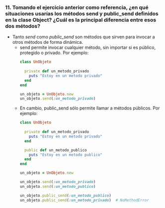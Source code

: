 ### 11. Tomando el ejercicio anterior como referencia, ¿en qué situaciones usarías los métodos send y public_send definidos en la clase Object? ¿Cuál es la principal diferencia entre esos dos métodos?
- Tanto _send_ como _public_send_ son métodos que sirven para invocar a otros métodos de forma dinámica.
  - send permite invocar cualquier método, sin importar si es público, protegido o privado. Por ejemplo:
    ```ruby
    class UnObjeto
      
      private def un_metodo_privado
        puts "Estoy en un metodo privado"
      end
    end
    
    un_objeto = UnObjeto.new
    un_objeto.send(:un_metodo_privado)
    ```
  - En cambio, public_send sólo permite llamar a métodos públicos. Por ejemplo:
    ```ruby
    class UnObjeto
      
      private def un_metodo_privado
        puts "Estoy en un metodo privado"
      end
    
      public def un_metodo_publico
        puts "Estoy en un metodo publico"
      end
    end
    
    un_objeto = UnObjeto.new
    
    un_objeto.send(:un_metodo_privado)
    un_objeto.send(:un_metodo_publico)
    
    un_objeto.public_send(:un_metodo_publico)
    un_objeto.public_send(:un_metodo_privado)  # NoMethodError
    ```